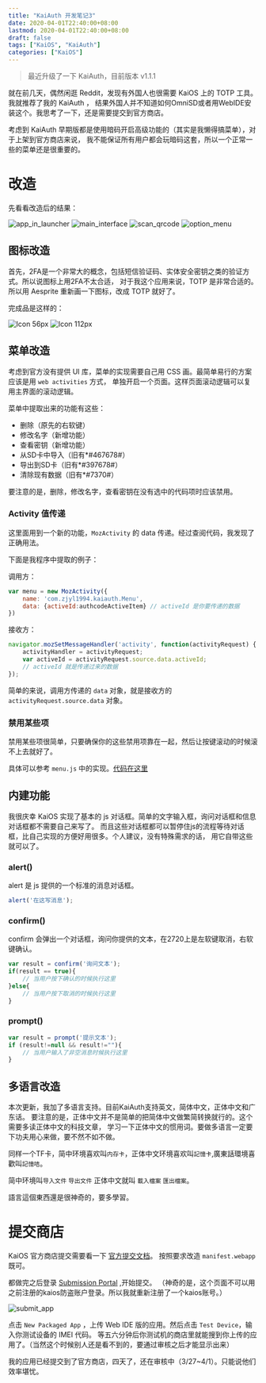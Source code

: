 ```yaml
---
title: "KaiAuth 开发笔记3"
date: 2020-04-01T22:40:00+08:00
lastmod: 2020-04-01T22:40:00+08:00
draft: false
tags: ["KaiOS", "KaiAuth"]
categories: ["KaiOS"]
---
```


> 最近升级了一下 KaiAuth，目前版本 v1.1.1

就在前几天，偶然闲逛 Reddit，发现有外国人也很需要 KaiOS 上的 TOTP 工具。我就推荐了我的 KaiAuth ，
结果外国人并不知道如何OmniSD或者用WebIDE安装这个。我思考了一下，还是需要提交到官方商店。

考虑到 KaiAuth 早期版都是使用暗码开启高级功能的（其实是我懒得搞菜单），对于上架到官方商店来说，
我不能保证所有用户都会玩暗码这套，所以一个正常一些的菜单还是很重要的。

# 改造

先看看改造后的结果：

![app_in_launcher](https://blog.zjyl1994.com/post/kai-auth3/app_in_launcher.png)
![main_interface](https://blog.zjyl1994.com/post/kai-auth3/main_interface.png)
![scan_qrcode](https://blog.zjyl1994.com/post/kai-auth3/scan_qrcode.png)
![option_menu](https://blog.zjyl1994.com/post/kai-auth3/option_menu.png)

<!--more-->

## 图标改造

首先，2FA是一个非常大的概念，包括短信验证码、实体安全密钥之类的验证方式。所以说图标上用2FA不太合适，
对于我这个应用来说，TOTP 是非常合适的。所以用 Aesprite 重新画一下图标，改成 TOTP 就好了。

完成品是这样的：

![Icon 56px](https://blog.zjyl1994.com/post/kai-auth3/app_56.png)
![Icon 112px](https://blog.zjyl1994.com/post/kai-auth3/app_112.png)

## 菜单改造

考虑到官方没有提供 UI 库，菜单的实现需要自己用 CSS 画。最简单易行的方案应该是用 `web activities` 方式，
单独开启一个页面。这样页面滚动逻辑可以复用主界面的滚动逻辑。

菜单中提取出来的功能有这些：

- 删除（原先的右软键）
- 修改名字（新增功能）
- 查看密钥（新增功能）
- 从SD卡中导入（旧有\*\#467678\#）
- 导出到SD卡（旧有\*\#397678\#）
- 清除现有数据（旧有\*\#7370\#）

要注意的是，删除，修改名字，查看密钥在没有选中的代码项时应该禁用。

### Activity 值传递

这里面用到一个新的功能，`MozActivity` 的 data 传递。经过查阅代码，我发现了正确用法。

下面是我程序中提取的例子：

调用方：

```js
var menu = new MozActivity({
    name: 'com.zjyl1994.kaiauth.Menu',
    data: {activeId:authcodeActiveItem} // activeId 是你要传递的数据
})
```

接收方：

```js
navigator.mozSetMessageHandler('activity', function(activityRequest) {
    activityHandler = activityRequest;
    var activeId = activityRequest.source.data.activeId;
    // activeId 就是传递过来的数据
});
```
简单的来说，调用方传递的 `data` 对象，就是接收方的 `activityRequest.source.data` 对象。

### 禁用某些项

禁用某些项很简单，只要确保你的这些禁用项靠在一起，然后让按键滚动的时候滚不上去就好了。

具体可以参考 `menu.js` 中的实现。[代码在这里](https://github.com/zjyl1994/KaiAuth/blob/master/js/menu.js)

## 内建功能

我很庆幸 KaiOS 实现了基本的 js 对话框。简单的文字输入框，询问对话框和信息对话框都不需要自己来写了。
而且这些对话框都可以暂停住js的流程等待对话框，比自己实现的方便好用很多。个人建议，没有特殊需求的话，
用它自带这些就可以了。

### alert()

alert 是 js 提供的一个标准的消息对话框。

```js
alert('在这写消息');
```

### confirm()

confirm 会弹出一个对话框，询问你提供的文本，在2720上是左软键取消，右软键确认。

```js
var result = confirm('询问文本');
if(result == true){
    // 当用户按下确认的时候执行这里
}else{
    // 当用户按下取消的时候执行这里
}
```

### prompt()

```js
var result = prompt('提示文本');
if (result!=null && result!=""){
    // 当用户输入了非空消息时候执行这里
}
```

## 多语言改造

本次更新，我加了多语言支持。目前KaiAuth支持英文，简体中文，正体中文和广东话。
要注意的是，正体中文并不是简单的把简体中文做繁简转换就行的。这个需要多读正体中文的科技文章，
学习一下正体中文的惯用词。要做多语言一定要下功夫用心来做，要不然不如不做。

同样一个TF卡，简中环境喜欢叫`内存卡`，正体中文环境喜欢叫`記憶卡`,廣東話環境喜歡叫`記憶咭`。

简中环境叫`导入文件` `导出文件` 正体中文就叫 `載入檔案` `匯出檔案`。

語言這個東西還是很神奇的，要多學習。

# 提交商店

KaiOS 官方商店提交需要看一下 [官方提交文档](https://developer.kaiostech.com/submit-to-kaistore)。
按照要求改造 `manifest.webapp` 既可。

都做完之后登录 [Submission Portal](https://developer.kaiostech.com/devlogin) ,开始提交。
（神奇的是，这个页面不可以用之前注册的kaios防盗账户登录。所以我就重新注册了一个kaios账号。）

![submit_app](https://blog.zjyl1994.com/post/kai-auth3/submit_app.png)

点击 `New Packaged App` ，上传 Web IDE 版的应用。然后点击 `Test Device`，输入你测试设备的 IMEI 代码。
等五六分钟后你测试机的商店里就能搜到你上传的应用了。（当然这个时候别人还是看不到的，要通过审核之后才能显示出来）

我的应用已经提交到了官方商店，四天了，还在审核中（3/27~4/1）。只能说他们效率堪忧。